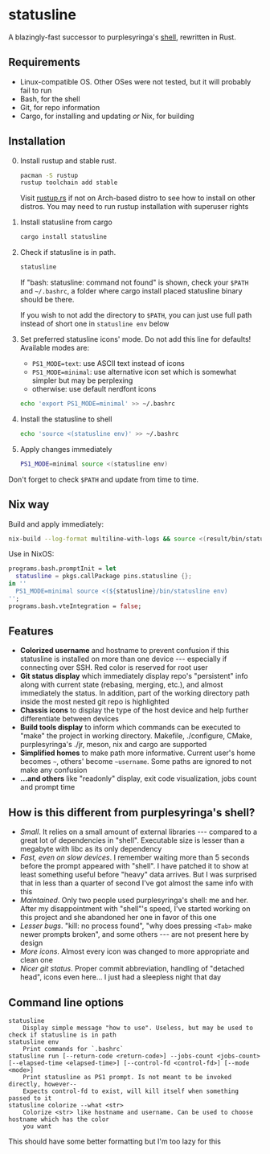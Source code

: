 # statusline

A blazingly-fast successor to purplesyringa's [shell](https://github.com/purplesyringa/shell.git),
rewritten in Rust.

## Requirements

* Linux-compatible OS. Other OSes were not tested, but it will probably fail to run
* Bash, for the shell
* Git, for repo information
* Cargo, for installing and updating *or* Nix, for building

## Installation

0. Install rustup and stable rust.
   ```bash
   pacman -S rustup
   rustup toolchain add stable
   ```
   Visit [rustup.rs](https://rustup.rs/) if not on Arch-based distro to see how to install on other
   distros. You may need to run rustup installation with superuser rights

1. Install statusline from cargo
   ```bash
   cargo install statusline
   ```

2. Check if statusline is in path.
   ```bash
   statusline
   ```
   If "bash: statusline: command not found" is shown, check your `$PATH` and `~/.bashrc`, a folder
   where cargo install placed statusline binary should be there.

   If you wish to not add the directory to `$PATH`, you can just use full path instead of short one
   in `statusline env` below

3. Set preferred statusline icons' mode. Do not add this line for defaults!
   Available modes are:
   - `PS1_MODE=text`: use ASCII text instead of icons
   - `PS1_MODE=minimal`: use alternative icon set which is somewhat simpler but may be perplexing
   - otherwise: use default nerdfont icons
   ```bash
   echo 'export PS1_MODE=minimal' >> ~/.bashrc
   ```

4. Install the statusline to shell
   ```bash
   echo 'source <(statusline env)' >> ~/.bashrc
   ```

5. Apply changes immediately
   ```bash
   PS1_MODE=minimal source <(statusline env)
   ```

Don't forget to check `$PATH` and update from time to time.

## Nix way

Build and apply immediately:
```bash
nix-build --log-format multiline-with-logs && source <(result/bin/statusline env)
```

Use in NixOS:
```nix
programs.bash.promptInit = let
  statusline = pkgs.callPackage pins.statusline {};
in ''
  PS1_MODE=minimal source <(${statusline}/bin/statusline env)
'';
programs.bash.vteIntegration = false;
```

## Features

* __Colorized username__ and hostname to prevent confusion if this statusline is installed on
  more than one device --- especially if connecting over SSH. Red color is reserved for root user
* __Git status display__ which immediately display repo's "persistent" info along with current
  state (rebasing, merging, etc.), and almost immediately the status. In addition, part of
  the working directory path inside the most nested git repo is highlighted
* __Chassis icons__ to display the type of the host device and help further differentiate between
  devices
* __Build tools display__ to inform which commands can be executed to "make" the project in
  working directory. Makefile, ./configure, CMake, purplesyringa's ./jr, meson, nix and cargo
  are supported
* __Simplified homes__  to make path more informative. Current user's home becomes `~`,
  others' become `~username`. Some paths are ignored to not make any confusion
* __...and others__ like "readonly" display, exit code visualization, jobs count and prompt time

## How is this different from purplesyringa's shell?

* *Small*. It relies on a small amount of external libraries --- compared to a great lot of
  dependencies in "shell". Executable size is lesser than a megabyte with libc as its only
  dependency
* *Fast, even on slow devices*. I remember waiting more than 5 seconds before the prompt appeared
  with "shell". I have patched it to show at least something useful before "heavy" data arrives.
  But I was surprised that in less than a quarter of second I've got almost the same info with this
* *Maintained*. Only two people used purplesyringa's shell: me and her. After my disappointment
  with "shell"'s speed, I've started working on this project and she abandoned her one in favor of
  this one
* *Lesser bugs*. "kill: no process found", "why does pressing `<Tab>` make newer prompts broken",
  and some others --- are not present here by design
* *More icons*. Almost every icon was changed to more appropriate and clean one
* *Nicer git status*. Proper commit abbreviation, handling of "detached head", icons even here...
  I just had a sleepless night that day

## Command line options

```
statusline
    Display simple message "how to use". Useless, but may be used to check if statusline is in path
statusline env
    Print commands for `.bashrc`
statusline run [--return-code <return-code>] --jobs-count <jobs-count> [--elapsed-time <elapsed-time>] [--control-fd <control-fd>] [--mode <mode>]
    Print statusline as PS1 prompt. Is not meant to be invoked directly, however--
    Expects control-fd to exist, will kill itself when something passed to it
statusline colorize --what <str>
    Colorize <str> like hostname and username. Can be used to choose hostname which has the color
    you want
```

This should have some better formatting but I'm too lazy for this

